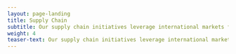 ```yaml
---
layout: page-landing
title: Supply Chain
subtitle: Our supply chain initiatives leverage international markets for fishery improvements and connect the dots for fisheries and stakeholders in the global seafood marketplace.
weight: 4
teaser-text: Our supply chain initiatives leverage international markets for fishery improvements and connect the dots for fisheries and stakeholders in the global seafood marketplace. We do this through industry supported partnerships such as the Salmon FIP Partnership and through global conventions such as Let’s Talk Fish.
---
```

